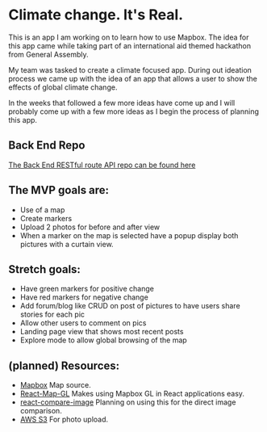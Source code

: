 # Climate change. It's Real.

This is an app I am working on to learn how to use Mapbox.
The idea for this app came while taking part of an international aid themed hackathon from General Assembly.

My team was tasked to create a climate focused app. During out ideation process we came up with the idea of an app that allows a user to show the effects of global climate change.

In the weeks that followed a few more ideas have come up and I will probably come up with a few more ideas as I begin the process of planning this app.

## Back End Repo

[The Back End RESTful route API repo can be found here](https://github.com/MrJanHorak/its-real-back-end)

## The MVP goals are:

- Use of a map
- Create markers
- Upload 2 photos for before and after view
- When a marker on the map is selected have a popup display both pictures with a curtain view.

## Stretch goals:

- Have green markers for positive change
- Have red markers for negative change
- Add forum/blog like CRUD on post of pictures to have users share stories for each pic
- Allow other users to comment on pics
- Landing page view that shows most recent posts
- Explore mode to allow global browsing of the map

## (planned) Resources:

- [Mapbox](mapbox.com) Map source.
- [React-Map-GL](https://visgl.github.io/react-map-gl/) Makes using Mapbox GL in React applications easy.
- [react-compare-image](https://github.com/junkboy0315/react-compare-image) Planning on using this for the direct image comparison.
- [AWS S3](https://aws.amazon.com/pm/serv-s3/) For photo upload.
